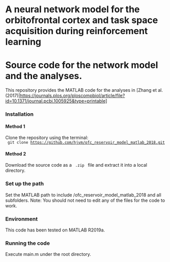 # A neural network model for the orbitofrontal cortex and task space acquisition during reinforcement learning
# Source code for the network model and the analyses.

This repository provides the MATLAB code for the analyses in [Zhang et al.(2017)|https://journals.plos.org/ploscompbiol/article/file?id=10.1371/journal.pcbi.1005925&type=printable]

### Installation

#### Method 1
Clone the repository using the terminal: <br>
<code> git clone https://github.com/hjvm/ofc_reservoir_model_matlab_2018.git </code>

#### Method 2
Download the source code as a <code> .zip </code> file and extract it into a local directory.

### Set up the path
Set the MATLAB path to include /ofc_reservoir_model_matlab_2018 and all subfolders.
Note: You should not need to edit any of the files for the code to work. 

### Environment
This code has been tested on MATLAB R2019a.

### Running the code
Execute main.m under the root directory.











